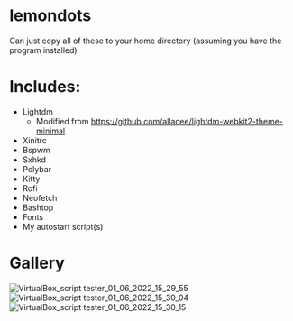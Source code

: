 # lemondots
Can just copy all of these to your home directory (assuming you have the program installed) </br>

# Includes: </br>
 - Lightdm
   - Modified from https://github.com/allacee/lightdm-webkit2-theme-minimal
 - Xinitrc
 - Bspwm
 - Sxhkd
 - Polybar
 - Kitty
 - Rofi
 - Neofetch
 - Bashtop
 - Fonts
 - My autostart script(s)

# Gallery </br>
![VirtualBox_script tester_01_06_2022_15_29_55](https://user-images.githubusercontent.com/72527881/171486574-9de8938f-2a43-4570-a9e5-7d2edff9d518.png)
![VirtualBox_script tester_01_06_2022_15_30_04](https://user-images.githubusercontent.com/72527881/171486582-89ed1cc3-a5c9-4691-870a-c05aea5d9b3e.png)
![VirtualBox_script tester_01_06_2022_15_30_15](https://user-images.githubusercontent.com/72527881/171486583-e6fba733-16d4-464d-a67c-f4e37aba9e66.png)
